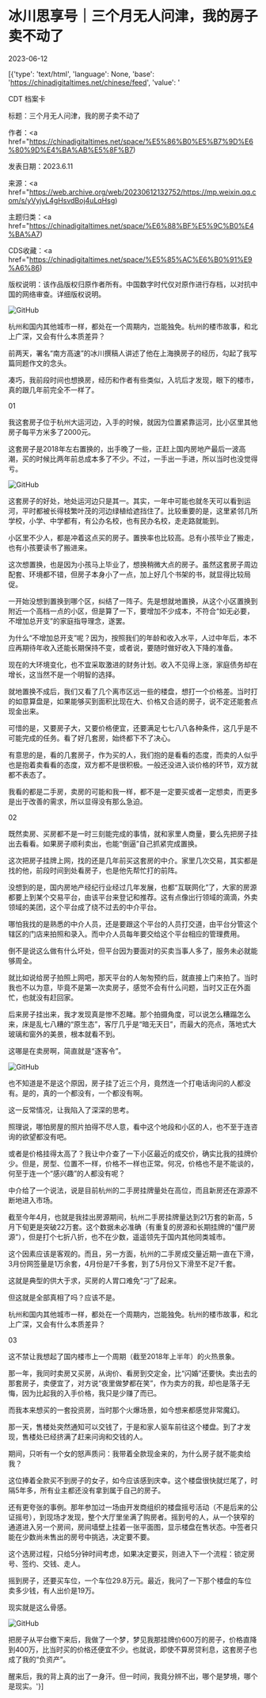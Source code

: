 # 冰川思享号｜三个月无人问津，我的房子卖不动了

2023-06-12

[{'type': 'text/html', 'language': None, 'base': 'https://chinadigitaltimes.net/chinese/feed', 'value': '

CDT 档案卡

标题：三个月无人问津，我的房子卖不动了

作者：<a href="https://chinadigitaltimes.net/space/%E5%86%B0%E5%B7%9D%E6%80%9D%E4%BA%AB%E5%8F%B7)

发表日期：2023.6.11

来源：<a href="https://web.archive.org/web/20230612132752/https://mp.weixin.qq.com/s/yVyjyL4gHsvdBoj4uLqHsg)

主题归类：<a href="https://chinadigitaltimes.net/space/%E6%88%BF%E5%9C%B0%E4%BA%A7)

CDS收藏：<a href="https://chinadigitaltimes.net/space/%E5%85%AC%E6%B0%91%E9%A6%86)

版权说明：该作品版权归原作者所有。中国数字时代仅对原作进行存档，以对抗中国的网络审查。详细版权说明。





![GitHub](https://chinadigitaltimes.net/chinese/files/2023/06/post-697147-64871be19fcc0.)

杭州和国内其他城市一样，都处在一个周期内，岂能独免。杭州的楼市故事，和北上广深，又会有什么本质差异？

前两天，署名“南方高速”的冰川撰稿人讲述了他在上海换房子的经历，勾起了我写篇同题作文的念头。

凑巧，我前段时间也想换房，经历和作者有些类似，入坑后才发现，眼下的楼市，真的跟几年前完全不一样了。

01

我这套房子位于杭州大运河边，入手的时候，就因为位置紧靠运河，比小区里其他房子每平方米多了2000元。

这套房子是2018年左右置换的，出手晚了一些，正赶上国内房地产最后一波高潮，买的时候比两年前总成本多了不少。不过，一手出一手进，所以当时也没觉得亏。

![GitHub](https://chinadigitaltimes.net/chinese/files/2023/06/post-697147-64871be329bd5.)

这套房子的好处，地处运河边只是其一。其实，一年中可能也就冬天可以看到运河，平时都被长得枝繁叶茂的河边绿植给遮挡住了。比较重要的是，这里紧邻几所学校，小学、中学都有，有公办名校，也有民办名校，走走路就能到。

小区里不少人，都是冲着这点买的房子。置换率也比较高。总有小孩毕业了搬走，也有小孩要读书了搬进来。

这次想置换，也是因为小孩马上毕业了，想换稍微大点的房子。虽然这套房子周边配套、环境都不错，但房子本身小了一点，加上好几个书架的书，就显得比较局促。

一开始没想到置换到哪个区，纠结了一阵子。先是想就地置换，从这个小区置换到附近一个高档一点的小区，但是算了一下，要增加不少成本，不符合“如无必要，不增加总开支”的家庭指导理念，遂罢。

为什么“不增加总开支”呢？因为，按照我们的年龄和收入水平，人过中年后，本不应再期待年收入还能长期保持不变，或者说，要随时做好收入下降的准备。

现在的大环境变化，也不宜采取激进的财务计划。收入不见得上涨，家庭债务却在增长，这当然不是一个明智的选择。

就地置换不成后，我们又看了几个离市区远一些的楼盘，想打一个价格差。当时打的如意算盘是，如果能够买到面积比现在大、价格又合适的房子，说不定还能套点现金出来。

可惜的是，又要房子大，又要价格便宜，还要满足七七八八各种条件，这几乎是不可能完成的任务。看了好几套房，始终都下不了决心。

有意思的是，看的几套房子，作为买的人，我们抱的是看看的态度，而卖的人似乎也是抱着卖看看的态度，双方都不是很积极。一般还没进入谈价格的环节，双方就都不表态了。

我看的都是二手房，卖房的可能和我一样，都不是一定要买或者一定想卖，而更多是出于改善的需求，所以显得没有那么急迫。

02

既然卖房、买房都不是一时三刻能完成的事情，就和家里人商量，要么先把房子挂出去看看。如果房子顺利卖出，也能“倒逼”自己抓紧完成置换。

这次把房子挂牌上网，找的还是几年前买这套房的中介。家里几次交易，其实都是找的他，前段时间到处看房子，也是他先帮忙打的前阵。

没想到的是，国内房地产经纪行业经过几年发展，也都“互联网化”了，大家的房源都要上到某个交易平台，由该平台来登记和推荐。这有点像出行领域的滴滴，外卖领域的美团，这个平台成了绕不过去的中介平台。

哪怕我找的是熟悉的中介人员，还是要跟这个平台的人员打交道，由平台分管这个辖区的门店来拍照和录入。而中介人员每年要交给这个平台相应的管理费用。

倒不是说这么做有什么坏处，但平台因为要面对的买卖当事人多了，服务未必就能够周全。

就比如说给房子拍照上网吧，那天平台的人匆匆预约后，就直接上门来拍了。当时我也不以为意，毕竟不是第一次卖房子，感觉不会有什么问题，当时又正在外面忙，也就没有赶回家。

后来房子挂出来，我才发现真是惨不忍睹。那个拍摄角度，可以说怎么糟蹋怎么来，床是乱七八糟的“原生态”，客厅几乎是“暗无天日”，而最大的亮点，落地式大玻璃和窗外的美景，根本就看不到。

这哪是在卖房啊，简直就是“逐客令”。

![GitHub](https://chinadigitaltimes.net/chinese/files/2023/06/post-697147-64871be48f3e7.)

也不知道是不是这个原因，房子挂了近三个月，竟然连一个打电话询问的人都没有。是的，真的一个都没有，一个都没有啊。

这一反常情况，让我陷入了深深的思考。

照理说，哪怕房屋的照片拍得不尽人意，看中这个地段和小区的人，也不至于连咨询的欲望都没有吧。

或者是价格挂得太高了？我让中介查了一下小区最近的成交价，确实比我的挂牌价少。但是，房型、位置不一样，价格不一样也正常。何况，价格也不是不能谈的，何至于连一个“感兴趣”的人都没有呢？

中介给了一个说法，说是目前杭州的二手房挂牌量处在高位，而且新房还在源源不断地进入市场。

截至今年4月，也就是我挂出房源期间，杭州二手房挂牌量达到21万套的新高，5月下旬更是突破22万套。这个数据未必准确（有重复的房源和长期挂牌的“僵尸房源”），但是打个七折八折，也不在少数，遥遥领先于国内其他同类城市。

这个因素应该是客观的。而且，另一方面，杭州的二手房成交量近期一直在下滑，3月份网签量是1万余套，4月份是7千多套，到了5月份又下滑至不足7千套。

这就是典型的供大于求，买房的人胃口难免“刁”了起来。

但这就是全部真相了吗？应该不是。

杭州和国内其他城市一样，都处在一个周期内，岂能独免。杭州的楼市故事，和北上广深，又会有什么本质差异？

03

这不禁让我想起了国内楼市上一个周期（截至2018年上半年）的火热景象。

那一年，我同时卖房又买房，从询价、看房到交定金，比“闪婚”还要快。卖出去的那套房子，卖便宜了，对方说“夜里做梦都在笑”，作为卖方的我，却也是落子无悔，因为比起我的入手价格，我只是少赚了而已。

而我本来想买的一套投资房，当时那个火爆场景，如今想来都感觉非常魔幻。

那一天，售楼处突然通知可以交钱了，于是和家人驱车前往这个楼盘。到了才发现，售楼处已经挤满了赶来问询和交钱的人。

期间，只听有一个女的怒声质问：我带着全款现金来的，为什么房子就不能卖给我？

这位捧着全款买不到房子的女子，如今应该感到庆幸。这个楼盘很快就烂尾了，时隔5年多，所有业主都还没有拿到属于自己的房子。

还有更夸张的事例。那年参加过一场由开发商组织的楼盘摇号活动（不是后来的公证摇号），到现场才发现，整个大厅里坐满了购房者。摇到号的人，从一个狭窄的通道进入另一个房间，房间墙壁上挂着一张平面图，显示楼盘在售状态。中签者只能在少数尚未售出的房号中挑选，决定要不要。

这个选房过程，只给5分钟时间考虑，如果决定要买，则进入下一个流程：锁定房号、签约、交钱、走人。

摇到房子，还要买车位，一个车位29.8万元。最近，我问了一下那个楼盘的车位卖多少钱，有人出价是19万。

现实就是这么骨感。

![GitHub](https://chinadigitaltimes.net/chinese/files/2023/06/post-697147-64871be5e1f9c.)

把房子从平台撤下来后，我做了一个梦，梦见我那挂牌价600万的房子，价格直降到400万，比当时买的价格还便宜不少。也就说，即使不算房贷利息，这套房子也成了我的“负资产”。

醒来后，我的背上真的出了一身汗。但一时间，我竟分辨不出，哪个是梦境，哪个是现实。'}]